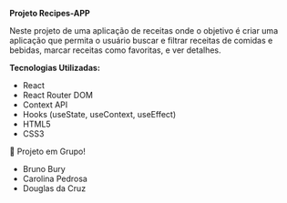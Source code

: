 **Projeto Recipes-APP**

Neste projeto  de uma aplicação de receitas  onde o objetivo é criar uma aplicação que permita o usuário buscar e filtrar receitas de comidas e bebidas, marcar receitas como favoritas, e ver detalhes.

**Tecnologias Utilizadas:**
- React
- React Router DOM
- Context API
- Hooks (useState, useContext, useEffect)
- HTML5
- CSS3

🤝 Projeto em Grupo!
 - Bruno Bury
 - Carolina Pedrosa
 - Douglas da Cruz